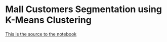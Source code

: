 # Mall Customers Segmentation using K-Means Clustering

[This is the source to the notebook](
https://www.kaggle.com/code/listonlt/mall-customers-segmentation-k-means-clustering)

